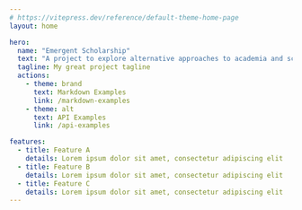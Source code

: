 ```yaml
---
# https://vitepress.dev/reference/default-theme-home-page
layout: home

hero:
  name: "Emergent Scholarship"
  text: "A project to explore alternative approaches to academia and scholarship in an uncertain and changing world"
  tagline: My great project tagline
  actions:
    - theme: brand
      text: Markdown Examples
      link: /markdown-examples
    - theme: alt
      text: API Examples
      link: /api-examples

features:
  - title: Feature A
    details: Lorem ipsum dolor sit amet, consectetur adipiscing elit
  - title: Feature B
    details: Lorem ipsum dolor sit amet, consectetur adipiscing elit
  - title: Feature C
    details: Lorem ipsum dolor sit amet, consectetur adipiscing elit
---
```


